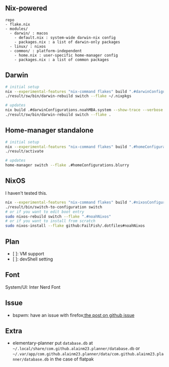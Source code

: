 ## Nix-powered
```
repo
- flake.nix
- modules/
  - darwin/ : macos
    - default.nix : system-wide darwin-nix config
    - packages.nix : a list of darwin-only packages
  - linux/ : nixos
  - common/ : platform-independent
    - home.nix : user-specific home-manager config
    - packages.nix : a list of common packages
```


## Darwin

```sh
# initial setup
nix --experimental-features "nix-command flakes" build ".#darwinConfigurations.noahMBA.system"
./result/sw/bin/darwin-rebuild switch --flake ~/.nixpkgs

# updates
nix build .#darwinConfigurations.noahMBA.system --show-trace --verbose
./result/sw/bin/darwin-rebuild switch --flake .
```

## Home-manager standalone

```sh
# initial setup
nix --experimental-features "nix-command flakes" build ".#homeConfigurations.blurry.activationPackage"
./result/activate

# updates
home-manager switch --flake .#homeConfigurations.blurry
```

## NixOS

I haven't tested this.
```sh
nix --experimental-features "nix-command flakes" build ".#nixosConfigurations.noahNixos.config.system.build.toplevel"
./result/bin/switch-to-configuration switch
# or if you want to edit boot entry
sudo nixos-rebuild switch --flake ".#noahNixos"
# or if you want to install from scratch
sudo nixos-install --flake github:FailFish/.dotfiles#noahNixos
```

## Plan

- [ ]: VM support
- [ ]: devShell setting

## Font

System/UI: Inter Nerd Font

## Issue

- bspwm: have an issue with firefox[:the post on github issue](https://github.com/baskerville/bspwm/issues/1015)

Extra
---
- elementary-planner
  put `database.db` at `~/.local/share/com.github.alainm23.planner/database.db`
  or `~/.var/app/com.github.alainm23.planner/data/com.github.alainm23.planner/database.db` in the case of flatpak
